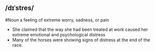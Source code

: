 ## /dɪˈstres/ 
#Noun
a feeling of extreme worry, sadness, or pain

- She claimed that the way she had been treated at work caused her extreme emotional and psychological distress
- Many of the horses were showing signs of distress at the end of the race.